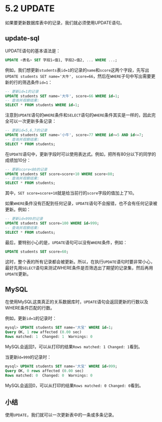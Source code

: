 # 5.2 UPDATE

如果要更新数据库表中的记录，我们就必须使用UPDATE语句。

## update-sql

UPDATE语句的基本语法是：

```sql
UPDATE <表名> SET 字段1=值1, 字段2=值2, ... WHERE ...;
```

例如，我们想更新`students`表`id=1`的记录的`name`和`score`这两个字段，先写出`UPDATE students SET name='大牛', score=66`，然后在`WHERE`子句中写出需要更新的行的筛选条件`id=1`：

```sql
-- 更新id=1的记录
UPDATE students SET name='大牛', score=66 WHERE id=1;
-- 查询并观察结果:
SELECT * FROM students WHERE id=1;
```

注意到`UPDATE`语句的`WHERE`条件和`SELECT`语句的`WHERE`条件其实是一样的，因此完全可以一次更新多条记录：

```sql
-- 更新id=5,6,7的记录
UPDATE students SET name='小牛', score=77 WHERE id>=5 AND id<=7;
-- 查询并观察结果:
SELECT * FROM students;
```

在`UPDATE`语句中，更新字段时可以使用表达式。例如，把所有80分以下的同学的成绩加10分：

```sql
-- 更新score<80的记录
UPDATE students SET score=score+10 WHERE score<80;
-- 查询并观察结果:
SELECT * FROM students;
```

其中，`SET score=score+10`就是给当前行的`score`字段的值加上了10。

如果`WHERE`条件没有匹配到任何记录，`UPDATE`语句不会报错，也不会有任何记录被更新。例如：

```sql
-- 更新id=999的记录
UPDATE students SET score=100 WHERE id=999;
-- 查询并观察结果:
SELECT * FROM students;
```

最后，要特别小心的是，`UPDATE`语句可以没有`WHERE`条件，例如：

```sql
UPDATE students SET score=60;
```

这时，整个表的所有记录都会被更新。所以，在执行`UPDATE`语句时要非常小心，最好先用`SELECT`语句来测试WHERE条件是否筛选出了期望的记录集，然后再用`UPDATE`更新。

## MySQL
在使用MySQL这类真正的关系数据库时，`UPDATE`语句会返回更新的行数以及WHERE条件匹配的行数。

例如，更新`id=1`的记录时：

```sql
mysql> UPDATE students SET name='大宝' WHERE id=1;
Query OK, 1 row affected (0.00 sec)
Rows matched: 1  Changed: 1  Warnings: 0
```

MySQL会返回1，可以从打印的结果`Rows matched: 1 Changed: 1`看到。

当更新i`d=999`的记录时：

```sql
mysql> UPDATE students SET name='大宝' WHERE id=999;
Query OK, 0 rows affected (0.00 sec)
Rows matched: 0  Changed: 0  Warnings: 0
```

MySQL会返回0，可以从打印的结果`Rows matched: 0 Changed: 0`看到。

## 小结
使用`UPDATE`，我们就可以一次更新表中的一条或多条记录。